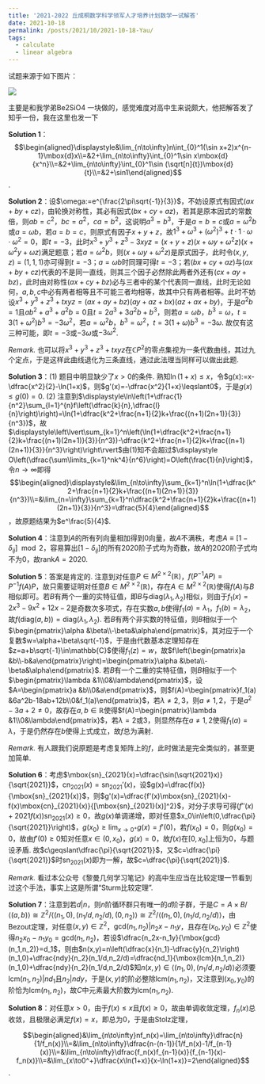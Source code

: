 ```yaml
---
title: '2021-2022 丘成桐数学科学领军人才培养计划数学一试解答'
date: 2021-10-18
permalink: /posts/2021/10/2021-10-18-Yau/
tags:
  - calculate
  - linear algebra
---
```




试题来源于如下图片：

<img src="https://llddeddym.github.io/images/2021-10-18.png"/>

主要是和我学弟Be2SiO4 一块做的，感觉难度对高中生来说颇大，他把解答发了知乎一份，我在这里也发一下

**Solution 1**：$$\begin{aligned}\displaystyle&\lim_{n\to\infty}n\int_{0}^1(\sin x+2)x^{n-1}\mbox{d}x\\=&2+\lim_{n\to\infty}\int_{0}^1\sin x\mbox{d}{x^n}\\=&2+\lim_{n\to\infty}\int_{0}^1\sin (\sqrt[n]{t})\mbox{d}{t}\\=&2+\sin1\end{aligned}$$​.

**Solution 2**：设$\omega:=e^{\frac{2\pi\sqrt{-1}}{3}}$，不妨设原式有因式$(ax+by+cz)$，由轮换对称性，其必有因式$(bx+cy+az)$，若其是原本因式的常数倍，则$ab=c^2$，$bc=a^2$，$ca=b^2$，这说明$a^3=b^3$，于是$a=b=c$或$a=\omega^2 b$或$a=\omega b$，若$a=b=c$，则原式有因子$x+y+z$，故$1^3+\omega^3+(\omega^2)^3+t\cdot1\cdot\omega\cdot\omega^2=0$，即$t=-3$，此时$x^3+y^3+z^3-3xyz=(x+y+z)(x+\omega y+\omega^2z)(x+\omega^2y+\omega z)$满足题意；若$a=\omega^2 b$，则$(x+\omega y+\omega^2z)$是原式因子，此时令$(x,y,z)=(1,1,1)$亦可得到$t=-3$；$a=\omega b$时同理可得$t=-3$；若$(bx+cy+az)$与$(ax+by+cz)$代表的不是同一直线，则其三个因子必然除此两者外还有$(cx+ay+bz)$，此时由对称性$(ax+cy+bz)$必与三者中的某个代表同一直线，此时无论如何，$a,b,c$中必有两者相等且不可能三者均相等，故其中只有两者相等。此时不妨设$x^3+y^3+z^3+txyz=(ax+ay+bz)(ay+az+bx)(az+ax+by)$，于是$a^2b=1$且$ab^2+a^3+a^2b=0$且$t=2a^3+3a^2b+b^3$，则若$a=\omega b$，$b^3=\omega$，$t=3(1+\omega^2)b^3=-3\omega^2$，若$a=\omega^2b$，$b^3=\omega^2$，$t=3(1+\omega)b^3=-3\omega$. 故仅有这三种可能，即$t=-3$或$-3\omega$或$-3\omega^2$. 

*Remark.* 也可以将$x^3+y^3+z^3+txyz$在$\mathbb{C}P^2$​的零点集视为一条代数曲线，其过九个定点，于是这样此曲线退化为三条直线，通过此法理当同样可以做出此题. 

**Solution 3**：(1) 题目中明显缺少了$x>0$的条件. 熟知$\ln(1+x)\leqslant x$，令$g(x):=x-\dfrac{x^2}{2}-\ln(1+x)$，则$g'(x)=-\dfrac{x^2}{1+x}\leqslant0$，于是$g(x)\leqslant g(0)=0$. (2) 注意到$\displaystyle\ln\left(1+\dfrac{1}{n^2}\sum_{l=1}^{n}f\left(\dfrac{k}{n},\dfrac{l}{n}\right)\right)=\ln(1+\dfrac{k^2+\frac{n+1}{2}k+\frac{(n+1)(2n+1)}{3}}{n^3})$，故$\displaystyle\left\lvert\sum_{k=1}^n\left(\ln(1+\dfrac{k^2+\frac{n+1}{2}k+\frac{(n+1)(2n+1)}{3}}{n^3})-\dfrac{k^2+\frac{n+1}{2}k+\frac{(n+1)(2n+1)}{3}}{n^3}\right)\right\rvert$由(1)知不会超过$\displaystyle O\left(\dfrac{\sum\limits_{k=1}^nk^4}{n^6}\right)=O\left(\frac{1}{n}\right)$，令$n\to\infty$即得$$\begin{aligned}\displaystyle&\lim_{n\to\infty}\sum_{k=1}^n\ln(1+\dfrac{k^2+\frac{n+1}{2}k+\frac{(n+1)(2n+1)}{3}}{n^3})\\=&\lim_{n=\infty}\sum_{k=1}^n\dfrac{k^2+\frac{n+1}{2}k+\frac{(n+1)(2n+1)}{3}}{n^3}=\dfrac{5}{4}\end{aligned}$$，故原题结果为$e^\frac{5}{4}$.

**Solution 4**：注意到$A$的所有列向量相加得到$0$向量，故$A$不满秩，考虑$A\equiv[1-\delta_{ij}]\mod 2$，容易算出$[1-\delta_{ij}]$的所有$2020$阶子式均为奇数，故$A$的$2020$阶子式均不为$0$，故$\mbox{rank}A=2020$.

**Solution 5**：答案是肯定的. 注意到对任意$P\in M^{2\times2}(\mathbb{R})$，$f(P^{-1}AP)=P^{-1}f(A)P$，故只需要证明对任意$B\in M^{2\times2}(\mathbb{R})$，存在$A\in M^{2\times2}(\mathbb{R})$使得$f(A)$与$B$相似即可。若$B$有两个一重的实特征值，即$B$与$\mbox{diag}(\lambda_1,\lambda_2)$相似，则由于$f_1(x)=2x^3-9x^2+12x-2$是奇数次多项式，存在实数$a,b$使得$f_1(a)=\lambda_1$，$f_1(b)=\lambda_2$，故$f(\mbox{diag}(a,b))=\mbox{diag}(\lambda_1,\lambda_2)$. 若$B$有两个非实数的特征值，则$B$相似于一个$\begin{pmatrix}\alpha &\beta\\-\beta&\alpha\end{pmatrix}$，其对应于一个复数$w=\alpha+\beta\sqrt{-1}$，于是由代数基本定理知存在$z=a+b\sqrt{-1}\in\mathbb{C}$使得$f_1(z)=w$，故$f\left(\begin{pmatrix}a &b\\-b&a\end{pmatrix}\right)=\begin{pmatrix}\alpha &\beta\\-\beta&\alpha\end{pmatrix}$. 若$B$有一个二重的实特征值，则$B$相似于一个$\begin{pmatrix}\lambda &1\\0&\lambda\end{pmatrix}$，设$A=\begin{pmatrix}a &b\\0&a\end{pmatrix}$，则$f(A)=\begin{pmatrix}f_1(a) &6a^2b-18ab+12b\\0&f_1(a)\end{pmatrix}$，若$\lambda\neq2,3$，则$a\neq 1,2$，于是$a^2-3a+2\neq0$，故存在$a,b\in\mathbb{R}$使得$f(A)=\begin{pmatrix}\lambda &1\\0&\lambda\end{pmatrix}$，若$\lambda=2$或$3$，则显然存在$a\neq1,2$使得$f_1(a)=\lambda$，于是仍然存在$b$使得上式成立，故$f$总为满射. 

*Remark.* 有人跟我们说原题是考虑复矩阵上的$f$，此时做法是完全类似的，甚至更加简单. 

**Solution 6**：考虑$\mbox{sn}_{2021}(x)=\dfrac{\sin(\sqrt{2021}x)}{\sqrt{2021}}$，$\mbox{cn}_{2021}(x)=\mbox{sn}_{2021}'(x)$，设$g(x)=\dfrac{f(x)}{\mbox{sn}_{2021}(x)}$，则$g'(x)=\dfrac{f'(x)\mbox{sn}_{2021}(x)-f(x)\mbox{cn}_{2021}(x)}{[\mbox{sn}_{2021}(x)]^2}$，对分子求导可得$(f''(x)+2021f(x))\mbox{sn}_{2021}(x)\geqslant0$，故$g(x)$单调递增，即对任意$x_0\in\left(0,\dfrac{\pi}{\sqrt{2021}}\right)$，$\displaystyle g(x_0)\geqslant\lim_{x\to0^+}g(x)=f'(0)$，若$f(x_0)=0$，则$g(x_0)=0$，故由$f'(0)\geqslant0$知对任意$x\in(0,x_0)$，$g(x)=0$，故$f(x)$在$[0,x_0]$上恒为$0$，与题设矛盾. 故$c\geqslant\dfrac{\pi}{\sqrt{2021}}$，又$c=\dfrac{\pi}{\sqrt{2021}}$时$\mbox{sn}_{2021}(x)$即为一解，故$c=\dfrac{\pi}{\sqrt{2021}}$.

*Remark.* 看过本公众号《黎曼几何学习笔记》的高中生应当在比较定理一节看到过这个手法，事实上这是所谓“Sturm比较定理”.

**Solution 7**：注意到若$d|n$，则$n$阶循环群只有唯一的$d$阶子群，于是$C=A\times B/\langle(a,b)\rangle\cong\mathbb{Z}^2/\langle(n_1,0),(n_1/d,n_2/d),(0,n_2)\rangle\cong\mathbb{Z}^2/\langle(n_1,0),(n_1/d,n_2/d)\rangle$，由Bezout定理，对任意$(x,y)\in\mathbb{Z}^2$，$\mbox{gcd}(n_1,n_2)|n_2x-n_1y$，且存在$(x_0,y_0)\in\mathbb{Z}^2$使得$n_2x_0-n_1y_0=\mbox{gcd}(n_1,n_2)$，若设$\dfrac{n_2x-n_1y}{\mbox{gcd}(n_1,n_2)}=d_1$，则由$n(x,y)=n\left(\dfrac{x}{n_1}-\dfrac{y}{n_2}\right)(n_1,0)+\dfrac{ndy}{n_2}(n_1/d,n_2/d)=\dfrac{nd_1}{\mbox{lcm}(n_1,n_2)}(n_1,0)+\dfrac{ndy}{n_2}(n_1/d,n_2/d)$知$n(x,y)\in\langle(n_1,0),(n_1/d,n_2/d)\rangle$必须要$\mbox{lcm}(n_1,n_2)|nd_1$且$n_2|ndy$，于是$(x,y)$的阶必整除$\mbox{lcm}(n_1,n_2)$，又注意到$(x_0,y_0)$的阶恰为$\mbox{lcm}(n_1,n_2)$，故$C$中元素最大阶数为$\mbox{lcm}(n_1,n_2)$.

**Solution 8**：对任意$x>0$，由于$f(x)\leqslant x$且$f(x)\geqslant0$，故由单调收敛定理，$f_n(x)$总收敛，且极限必满足$f(x)=x$，即总为$0$，于是由Stolz定理，

$$\begin{aligned}&\lim_{n\to\infty}nf_n(x)=\lim_{n\to\infty}\dfrac{n}{1/f_n(x)}\\=&\lim_{n\to\infty}\dfrac{n-(n-1)}{1/f_n(x)-1/f_{n-1}(x)}\\=&\lim_{n\to\infty}\dfrac{f_n(x)f_{n-1}(x)}{f_{n-1}(x)-f_n(x)}\\=&\lim_{x\to0^+}\dfrac{x\ln(1+x)}{x-\ln(1+x)}=2\end{aligned}$$.
